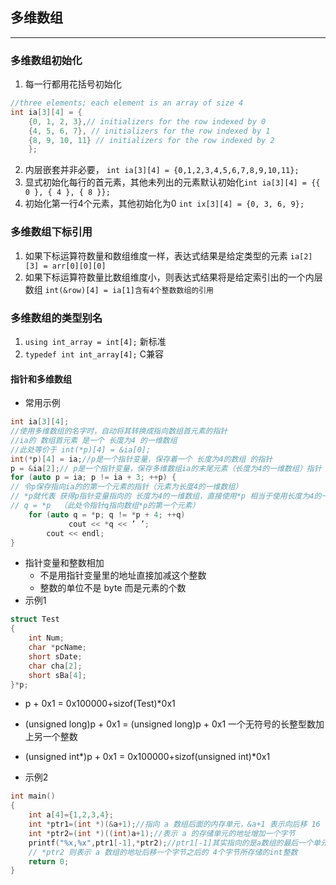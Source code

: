 ## 多维数组
-------------

### 多维数组初始化
1. 每一行都用花括号初始化
```C++
//three elements; each element is an array of size 4
int ia[3][4] = {
    {0, 1, 2, 3},// initializers for the row indexed by 0
    {4, 5, 6, 7}, // initializers for the row indexed by 1
    {8, 9, 10, 11} // initializers for the row indexed by 2 
    };
```
2. 内层嵌套并非必要， `int ia[3][4] = {0,1,2,3,4,5,6,7,8,9,10,11};`
3. 显式初始化每行的首元素，其他未列出的元素默认初始化`int ia[3][4] = {{ 0 }, { 4 }, { 8 }};`
4. 初始化第一行4个元素，其他初始化为0 `int ix[3][4] = {0, 3, 6, 9};`


### 多维数组下标引用
1. 如果下标运算符数量和数组维度一样，表达式结果是给定类型的元素 `ia[2][3] = arr[0][0][0]`
2. 如果下标运算符数量比数组维度小，则表达式结果将是给定索引出的一个内层数组 `int(&row)[4] = ia[1]含有4个整数数组的引用`

### 多维数组的类型别名
1. `using int_array = int[4];` 新标准
2. `typedef int int_array[4];` C兼容

#### 指针和多维数组
* 常用示例
```C++
int ia[3][4];
//使用多维数组的名字时，自动将其转换成指向数组首元素的指针
//ia的 数组首元素 是一个 长度为4 的一维数组
//此处等价于 int(*p)[4] = &ia[0];
int(*p)[4] = ia;//p是一个指针变量，保存着一个 长度为4的数组 的指针
p = &ia[2];// p是一个指针变量，保存多维数组ia的末尾元素（长度为4的一维数组）指针
for (auto p = ia; p != ia + 3; ++p) {
// 令p保存指向ia的的第一个元素的指针（元素为长度4的一维数组）
// *p就代表 获得p指针变量指向的 长度为4的一维数组，直接使用*p 相当于使用长度为4的一维数组的名字
// q = *p  （此处令指针q指向数组*p的第一个元素）
    for (auto q = *p; q != *p + 4; ++q) 
             cout << *q << ’ ’;
        cout << endl;
}
```
* 指针变量和整数相加
    * 不是用指针变量里的地址直接加减这个整数
    * 整数的单位不是 byte 而是元素的个数
* 示例1
```C++
struct Test
{
    int Num;
    char *pcName; 
    short sDate; 
    char cha[2]; 
    short sBa[4];
}*p;
```
* p + 0x1 = 0x100000+sizof(Test)*0x1
* (unsigned long)p + 0x1 = (unsigned long)p + 0x1 一个无符号的长整型数加 上另一个整数
* (unsigned int*)p + 0x1 = 0x100000+sizof(unsigned int)*0x1

* 示例2
```C++
int main()
{
    int a[4]={1,2,3,4};
    int *ptr1=(int *)(&a+1);//指向 a 数组后面的内存单元，&a+1 表示向后移 16 个存储单元
    int *ptr2=(int *)((int)a+1);//表示 a 的存储单元的地址增加一个字节 
    printf("%x,%x",ptr1[-1],*ptr2);//ptr1[-1]其实指向的是a数组的最后一个单元int整数
    // *ptr2 则表示 a 数组的地址后移一个字节之后的 4个字节所存储的int整数
    return 0;
}
```

